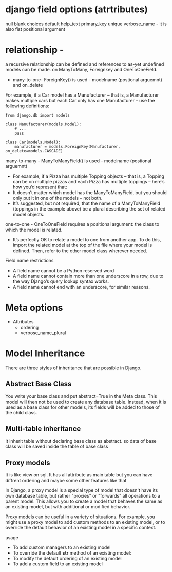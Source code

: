  # django field options (atrtributes)
null
blank
choices
default
help_text
primary_key
unique
verbose_name - it is also fist positional argument

# relationship - 
a recursive relationship can be defined and references to as-yet undefined models can be made. on ManyToMany, Foreignkey and OneToOneField.


- many-to-one- ForeignKey() is used  - modelname (postional arguemnt) and on_delete

For example, if a Car model has a Manufacturer – that is, a Manufacturer makes multiple cars but each Car only has one Manufacturer – use the following definitions:
```
from django.db import models

class Manufacturer(models.Model):
    # ...
    pass

class Car(models.Model):
    manufacturer = models.ForeignKey(Manufacturer, on_delete=models.CASCADE)
```

many-to-many - ManyToManyField() is used - modelname (postional arguemnt)
- For example, if a Pizza has multiple Topping objects – that is, a Topping can be on multiple pizzas and each Pizza has multiple toppings – here’s how you’d represent that:
- It doesn’t matter which model has the ManyToManyField, but you should only put it in one of the models – not both.
- It’s suggested, but not required, that the name of a ManyToManyField (toppings in the example above) be a plural describing the set of related model objects.



one-to-one - OneToOneField requires a positional argument: the class to which the model is related.


- It’s perfectly OK to relate a model to one from another app. To do this, import the related model at the top of the file where your model is defined. Then, refer to the other model class wherever needed.

Field name restrictions
- A field name cannot be a Python reserved word
- A field name cannot contain more than one underscore in a row, due to the way Django’s query lookup syntax works.
- A field name cannot end with an underscore, for similar reasons.

# Meta options
- Attributes
    - ordering
    - verbose_name_plural

# Model Inheritance
There are three styles of inheritance that are possible in Django.
## Abstract Base Class
You write your base class and put abstract=True in the Meta class. This model will then not be used to create any database table. Instead, when it is used as a base class for other models, its fields will be added to those of the child class.


## Multi-table inheritance 
It inherit table without declaring base class as abstract. so data of base class will be saved inside the table of base class

## Proxy models
It is like view on sql. It has all attribute as main table but you can have diffrent ordering and maybe some other features like that

In Django, a proxy model is a special type of model that doesn't have its own database table, but rather "proxies" or "forwards" all operations to a parent model. This allows you to create a model that behaves the same as an existing model, but with additional or modified behavior.

Proxy models can be useful in a variety of situations. For example, you might use a proxy model to add custom methods to an existing model, or to override the default behavior of an existing model in a specific context.

usage
- To add custom managers to an existing model
- To override the default __str__ method of an existing model:
- To modify the default ordering of an existing model
- To add a custom field to an existing model



